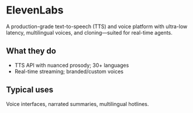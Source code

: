 # ElevenLabs

A production-grade text-to-speech (TTS) and voice platform with ultra-low latency, multilingual voices, and cloning—suited for real-time agents.

## What they do
- TTS API with nuanced prosody; 30+ languages
- Real-time streaming; branded/custom voices

## Typical uses
Voice interfaces, narrated summaries, multilingual hotlines.
